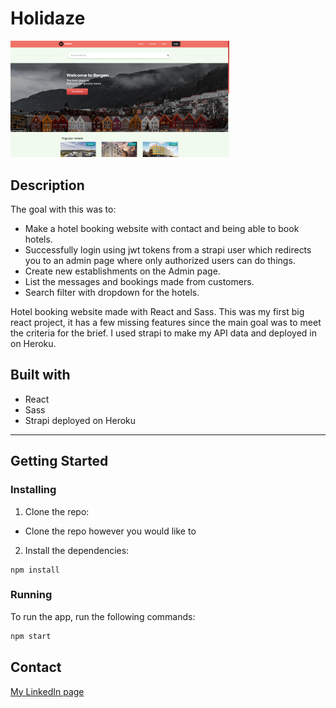 # Holidaze

<img src="public/images/holidaze.png" width="350" title="hover text">

## Description
The goal with this was to:
- Make a hotel booking website with contact and being able to book hotels.
- Successfully login using jwt tokens from a strapi user which redirects you to an admin page where only authorized users can do things.
- Create new establishments on the Admin page.
- List the messages and bookings made from customers.
- Search filter with dropdown for the hotels.

Hotel booking website made with React and Sass. This was my first big react project, it has a few missing features since the main goal was to meet the criteria for the brief.
I used strapi to make my API data and deployed in on Heroku.

## Built with
- React
- Sass
- Strapi deployed on Heroku

---

## Getting Started

### Installing

1. Clone the repo:

- Clone the repo however you would like to

2. Install the dependencies:

```
npm install
```

### Running

To run the app, run the following commands:


```bash
npm start
```

## Contact

[My LinkedIn page](https://www.linkedin.com/in/martin-lian-krane-b2bb19210/)
